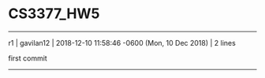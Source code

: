 # CS3377_HW5
------------------------------------------------------------------------
r1 | gavilan12 | 2018-12-10 11:58:46 -0600 (Mon, 10 Dec 2018) | 2 lines

first commit

------------------------------------------------------------------------
